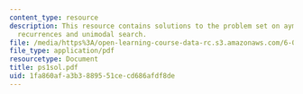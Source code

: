 ```yaml
---
content_type: resource
description: This resource contains solutions to the problem set on aymptotic notation,
  recurrences and unimodal search.
file: /media/https%3A/open-learning-course-data-rc.s3.amazonaws.com/6-046j-introduction-to-algorithms-sma-5503-fall-2005/1fa860afa3b3889551cecd686afdf8de_ps1sol.pdf
file_type: application/pdf
resourcetype: Document
title: ps1sol.pdf
uid: 1fa860af-a3b3-8895-51ce-cd686afdf8de
---
```


